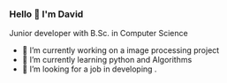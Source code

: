### Hello 👋 I'm David
Junior developer with B.Sc. in Computer Science

- 🔭 I’m currently working on  a image processing project
- 🌱 I’m currently learning python and  Algorithms
- 👯 I’m looking for a job in developing .

<!--
**DavidBretler/DavidBretler** is a ✨ _special_ ✨ repository because its `README.md` (this file) appears on your GitHub profile.

Here are some ideas to get you started:


-->
